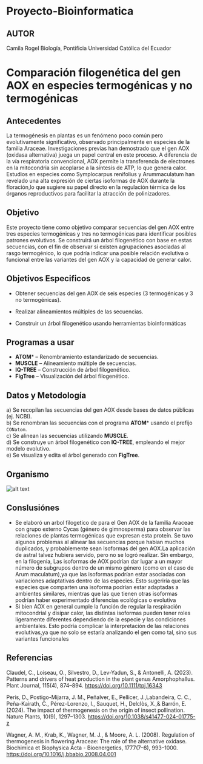 # Proyecto-Bioinformatica

## AUTOR
Camila Rogel
Biología, Pontificia Universidad Católica del Ecuador

# Comparación filogenética del gen AOX en especies termogénicas y no termogénicas

## Antecedentes

La termogénesis en plantas es un fenómeno poco común pero 
evolutivamente significativo, observado principalmente en 
especies de la familia Araceae. Investigaciones previas han
demostrado que el gen AOX (oxidasa alternativa) juega un papel
central en este proceso. A diferencia de la vía respiratoria
convencional, AOX permite la transferencia de electrones en 
la mitocondria sin acoplarse a la síntesis de ATP, lo que genera
calor. Estudios en especies como Symplocarpus renifolius y Arummaculatum han revelado una alta expresión de ciertas isoformas de AOX durante la floración,lo que sugiere su papel directo en la regulación térmica de los órganos reproductivos para facilitar la atracción de polinizadores.

## Objetivo

Este proyecto tiene como objetivo comparar secuencias del gen AOX entre tres especies termogénicas y tres no termogénicas para identificar posibles patrones evolutivos. Se construirá un árbol filogenético con base en estas secuencias, con el fin de observar si existen agrupaciones asociadas al rasgo termogénico, lo que podría indicar una posible relación evolutiva o funcional entre las variantes del gen AOX y la capacidad de generar calor.
## Objetivos Especificos 

- Obtener secuencias del gen AOX de seis especies (3 termogénicas y 3 no termogénicas).

- Realizar alineamientos múltiples de las secuencias.

- Construir un árbol filogenético usando herramientas bioinformáticas


## Programas a usar

- **ATOM*** – Renombramiento estandarizado de secuencias.
- **MUSCLE** – Alineamiento múltiple de secuencias.
- **IQ-TREE** – Construcción de árbol filogenético.
- **FigTree** – Visualización del árbol filogenético.

## Datos y Metodología

a) Se recopilan las secuencias del gen AOX desde bases de datos públicas (ej. NCBI).  
b) Se renombran las secuencias con el programa **ATOM*** usando el prefijo `CONatom`.  
c) Se alinean las secuencias utilizando **MUSCLE**.  
d) Se construye un árbol filogenético con **IQ-TREE**, empleando el mejor modelo evolutivo.  
e) Se visualiza y edita el árbol generado con **FigTree**.
 
## Organismo

![alt text](https://ars.els-cdn.com/content/image/1-s2.0-S1369526625000445-gr1.jpg)


## Conslusiónes
- Se elaboró un arbol filogetico de para el Gen AOX de la familia Araceae con grupo externo  Cycas (género de gimnosperma) para observar las relaciones de
plantas termogénicas que expresan esta proteín. Se tuvo algunos problemas al alinear las secuencias porque habian muchos duplicados, y probablemente sean 
Isoformas del gen AOX.La aplicación de astral talvez hubiera servido, pero no se logró realizar. Sin embargo, en la filogenia, Las isoformas de AOX podrían
dar lugar a un mayor número de subgrupos dentro de un mismo género (como en el caso de Arum maculatum),ya que las isoformas podrían estar asociadas
con variaciones adaptativas dentro de las especies. Esto sugeriría que las especies que comparten una isoforma podrían estar adaptadas a ambientes similares,
mientras que las que tienen otras isoformas podrían haber experimentado diferencias ecológicas o evolutiva
- Si bien AOX en general cumple la función de regular la respiración mitocondrial y disipar calor, las distintas isoformas pueden tener roles 
ligeramente diferentes dependiendo de la especie y las condiciones ambientales. Esto podría complicar la interpretación de las relaciones evolutivas,ya que 
no solo se estaría analizando el gen como tal, sino sus variantes funcionales


## Referencias
Claudel, C., Loiseau, O., Silvestro, D., Lev-Yadun, S., & Antonelli, A. (2023). 
Patterns and drivers of heat production in the plant genus Amorphophallus. Plant
Journal, 115(4), 874–894. https://doi.org/10.1111/tpj.16343

Peris, D., Postigo-Mijarra, J. M., Peñalver, E., Pellicer, J.,Labandeira, C. C.,
Peña-Kairath, C., Pérez-Lorenzo, I., Sauquet, H., Delclòs, X.,& Barrón, E. 
(2024). The impact of thermogenesis on the origin of insect pollination. 
Nature Plants, 10(9), 1297–1303. https://doi.org/10.1038/s41477-024-01775-z

Wagner, A. M., Krab, K., Wagner, M. J., & Moore, A. L. (2008).
Regulation of thermogenesis in flowering Araceae: The role of the alternative 
oxidase. Biochimica et Biophysica Acta - Bioenergetics, 1777(7–8), 993–1000.
https://doi.org/10.1016/j.bbabio.2008.04.001
